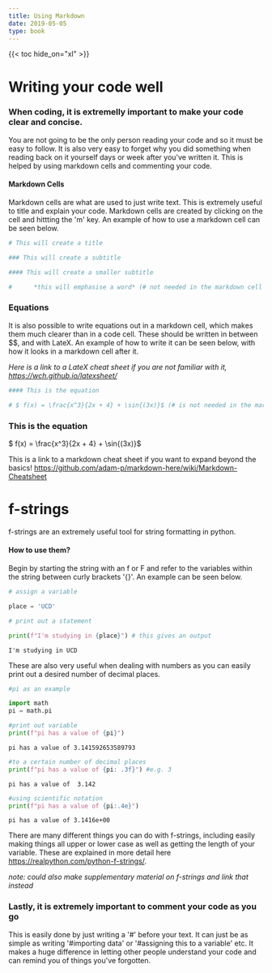 ```yaml
---
title: Using Markdown
date: 2019-05-05
type: book
---
```



<!--more-->

{{< toc hide_on="xl" >}}

# Writing your code well

### When coding, it is extremelly important to make your code clear and concise.
You are not going to be the only person reading your code and so it must be easy to follow. It is also very easy to forget why you did something when reading back on it yourself days or week after you've written it. This is helped by using markdown cells and commenting your code.

#### Markdown Cells
Markdown cells are what are used to just write text. This is extremely useful to title and explain your code. Markdown cells are created by clicking on the cell and hittting  the 'm' key. An example of how to use a markdown cell can be seen below.



```python
# This will create a title 

### This will create a subtitle

#### This will create a smaller subtitle

#      *this will emphasise a word* (# not needed in the markdown cell for normal text)
```

### Equations

It is also possible to write equations out in a markdown cell, which makes them much clearer than in a code cell. These should be written in between $$, and with LateX. An example of how to write it can be seen below, with how it looks in a markdown cell after it.


*Here is a link to a LateX cheat sheet if you are not familiar with it, https://wch.github.io/latexsheet/*


```python
#### This is the equation 

# $ f(x) = \frac{x^3}{2x + 4} + \sin{(3x)}$ (# is not needed in the markdown cell for the equation)
```

### This is the equation 

 $ f(x) = \frac{x^3}{2x + 4} + \sin{(3x)}$

This is a link to a markdown cheat sheet if you want to expand beyond the basics!
https://github.com/adam-p/markdown-here/wiki/Markdown-Cheatsheet

# f-strings

f-strings are an extremely useful tool for string formatting in python. 

#### How to use them?
Begin by starting the string with an f or F and refer to the variables within the string between curly brackets '{}'. An example can be seen below.


```python
# assign a variable

place = 'UCD'

# print out a statement

print(f"I'm studying in {place}") # this gives an output
```

    I'm studying in UCD
    

These are also very useful when dealing with numbers as you can easily print out a desired number of decimal places.


```python
#pi as an example 

import math
pi = math.pi

#print out variable
print(f"pi has a value of {pi}")

```

    pi has a value of 3.141592653589793
    


```python
#to a certain number of decimal places
print(f"pi has a value of {pi: .3f}") #e.g. 3
```

    pi has a value of  3.142
    


```python
#using scientific notation
print(f"pi has a value of {pi:.4e}")
```

    pi has a value of 3.1416e+00
    

There are many different things you can do with f-strings, including easily making things all upper or lower case as well as getting the length of your variable. These are explained in more detail here https://realpython.com/python-f-strings/. 

*note: could also make supplementary material on f-strings and link that instead*


### Lastly, it is extremely important to comment your code as you go
This is easily done by just writing a '#' before your text. It can just be as simple as writing '#importing data' or '#assigning this to a variable' etc. It makes a huge difference in letting other people understand your code and can remind you of things you've forgotten. 


```python

```
